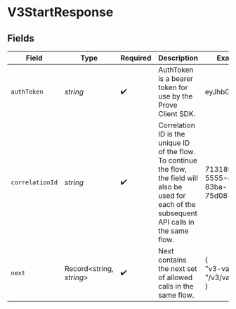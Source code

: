 # V3StartResponse


## Fields

| Field                                                                                                                                                 | Type                                                                                                                                                  | Required                                                                                                                                              | Description                                                                                                                                           | Example                                                                                                                                               |
| ----------------------------------------------------------------------------------------------------------------------------------------------------- | ----------------------------------------------------------------------------------------------------------------------------------------------------- | ----------------------------------------------------------------------------------------------------------------------------------------------------- | ----------------------------------------------------------------------------------------------------------------------------------------------------- | ----------------------------------------------------------------------------------------------------------------------------------------------------- |
| `authToken`                                                                                                                                           | *string*                                                                                                                                              | :heavy_check_mark:                                                                                                                                    | AuthToken is a bearer token for use by the Prove Client SDK.                                                                                          | eyJhbGciOi...                                                                                                                                         |
| `correlationId`                                                                                                                                       | *string*                                                                                                                                              | :heavy_check_mark:                                                                                                                                    | Correlation ID is the unique ID of the flow. To continue the flow, the field will also be used for each of the subsequent API calls in the same flow. | 713189b8-5555-4b08-83ba-75d08780aebd                                                                                                                  |
| `next`                                                                                                                                                | Record<string, *string*>                                                                                                                              | :heavy_check_mark:                                                                                                                                    | Next contains the next set of allowed calls in the same flow.                                                                                         | {<br/>"v3-validate": "/v3/validate"<br/>}                                                                                                             |